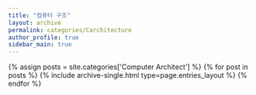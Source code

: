 ```yaml
---
title: "컴퓨터 구조"
layout: archive
permalink: categories/Carchitecture
author_profile: true
sidebar_main: true
---
```


{% assign posts = site.categories['Computer Architect'] %}
{% for post in posts %} {% include archive-single.html type=page.entries_layout %} {% endfor %}